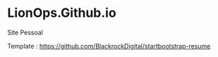 # LionOps.Github.io


Site Pessoal

Template : https://github.com/BlackrockDigital/startbootstrap-resume
